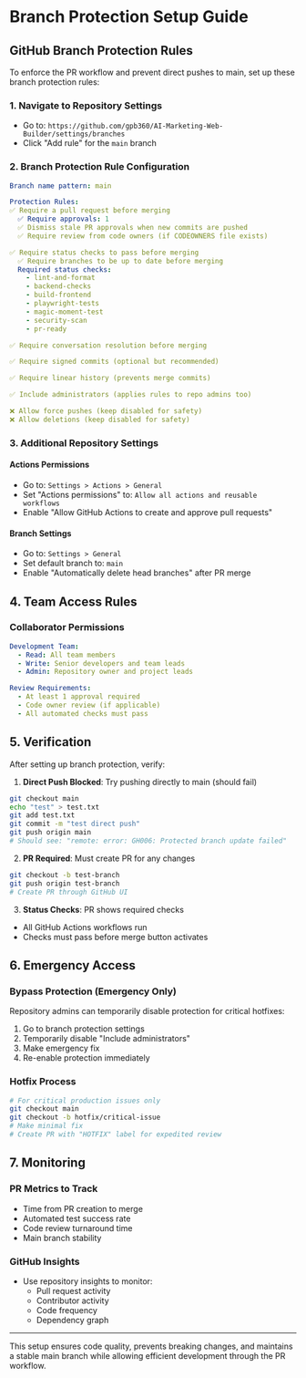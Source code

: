 # Branch Protection Setup Guide

## GitHub Branch Protection Rules

To enforce the PR workflow and prevent direct pushes to main, set up these branch protection rules:

### 1. Navigate to Repository Settings
- Go to: `https://github.com/gpb360/AI-Marketing-Web-Builder/settings/branches`
- Click "Add rule" for the `main` branch

### 2. Branch Protection Rule Configuration

```yaml
Branch name pattern: main

Protection Rules:
✅ Require a pull request before merging
  ✅ Require approvals: 1
  ✅ Dismiss stale PR approvals when new commits are pushed
  ✅ Require review from code owners (if CODEOWNERS file exists)

✅ Require status checks to pass before merging
  ✅ Require branches to be up to date before merging
  Required status checks:
    - lint-and-format
    - backend-checks  
    - build-frontend
    - playwright-tests
    - magic-moment-test
    - security-scan
    - pr-ready

✅ Require conversation resolution before merging

✅ Require signed commits (optional but recommended)

✅ Require linear history (prevents merge commits)

✅ Include administrators (applies rules to repo admins too)

❌ Allow force pushes (keep disabled for safety)
❌ Allow deletions (keep disabled for safety)
```

### 3. Additional Repository Settings

#### Actions Permissions
- Go to: `Settings > Actions > General`
- Set "Actions permissions" to: `Allow all actions and reusable workflows`
- Enable "Allow GitHub Actions to create and approve pull requests"

#### Branch Settings
- Go to: `Settings > General`
- Set default branch to: `main`
- Enable "Automatically delete head branches" after PR merge

## 4. Team Access Rules

### Collaborator Permissions
```yaml
Development Team:
  - Read: All team members
  - Write: Senior developers and team leads
  - Admin: Repository owner and project leads

Review Requirements:
  - At least 1 approval required
  - Code owner review (if applicable)
  - All automated checks must pass
```

## 5. Verification

After setting up branch protection, verify:

1. **Direct Push Blocked**: Try pushing directly to main (should fail)
```bash
git checkout main
echo "test" > test.txt
git add test.txt
git commit -m "test direct push"
git push origin main
# Should see: "remote: error: GH006: Protected branch update failed"
```

2. **PR Required**: Must create PR for any changes
```bash
git checkout -b test-branch
git push origin test-branch
# Create PR through GitHub UI
```

3. **Status Checks**: PR shows required checks
- All GitHub Actions workflows run
- Checks must pass before merge button activates

## 6. Emergency Access

### Bypass Protection (Emergency Only)
Repository admins can temporarily disable protection for critical hotfixes:

1. Go to branch protection settings
2. Temporarily disable "Include administrators"
3. Make emergency fix
4. Re-enable protection immediately

### Hotfix Process
```bash
# For critical production issues only
git checkout main
git checkout -b hotfix/critical-issue
# Make minimal fix
# Create PR with "HOTFIX" label for expedited review
```

## 7. Monitoring

### PR Metrics to Track
- Time from PR creation to merge
- Automated test success rate
- Code review turnaround time
- Main branch stability

### GitHub Insights
- Use repository insights to monitor:
  - Pull request activity
  - Contributor activity  
  - Code frequency
  - Dependency graph

---

This setup ensures code quality, prevents breaking changes, and maintains a stable main branch while allowing efficient development through the PR workflow.